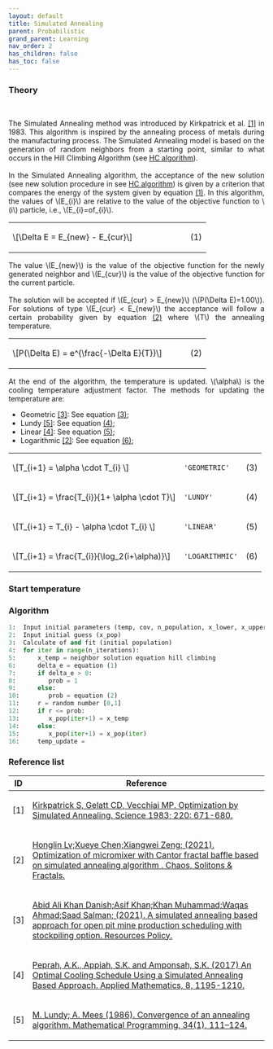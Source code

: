 ```yaml
---
layout: default
title: Simulated Annealing
parent: Probabilistic
grand_parent: Learning
nav_order: 2
has_children: false
has_toc: false
---
```


<!--Don't delete ths script-->
<script src = "https://polyfill.io/v3/polyfill.min.js?features=es6"></script>
<script id = "MathJax-script" async src="https://cdn.jsdelivr.net/npm/mathjax@3/es5/tex-mml-chtml.js"></script>
<!--Don't delete ths script-->

<h3>Theory</h3>
<br>
<p align = "justify">
The Simulated Annealing method was introduced by Kirkpatrick et al. <a href="#ref1">[1]</a> in 1983. This algorithm is inspired by the annealing process of metals during the manufacturing process. The Simulated Annealing model is based on the generation of random neighbors from a starting point, similar to what occurs in the Hill Climbing Algorithm (see <a href="https://wmpjrufg.github.io/METAPY/LEARN_PROB_HILL.html" target="_blank">HC algorithm</a>).
<br><br>
In the Simulated Annealing algorithm, the acceptance of the new solution (see new solution procedure in see <a href="https://wmpjrufg.github.io/METAPY/LEARN_PROB_HILL.html" target="_blank">HC algorithm</a>) is given by a criterion that compares the energy of the system given by equation <a href="#eq1">(1)</a>. In this algorithm, the values of \(E_{i}\) are relative to the value of the objective function to \(i\) particle, i.e., \(E_{i}=of_{i}\).
</p>

<table style = "width:100%">
    <tr>
        <td style="width: 90%;">\[\Delta E = E_{new} - E_{cur}\]</td>
        <td style="width: 10%;"><p align = "right" id = "eq1">(1)</p></td>
    </tr>
</table>

<p align = "justify">
The value \(E_{new}\) is the value of the objective function for the newly generated neighbor and \(E_{cur}\) is the value of the objective function for the current particle. 
<br><br>
The solution will be accepted if \(E_{cur} > E_{new}\) (\(P(\Delta E)=1.00\)). For solutions of type \(E_{cur} < E_{new}\) the acceptance will follow a certain probability given by equation <a href="#eq2">(2)</a> where \(T\) the annealing temperature.
</p>

<table style = "width:100%">
    <tr>
        <td style="width: 90%;">\[P(\Delta E) = e^{\frac{-\Delta E}{T}}\]</td>
        <td style="width: 10%;"><p align = "right" id = "eq2">(2)</p></td>
    </tr>
</table>

<p align = "justify">
At the end of the algorithm, the temperature is updated. \(\alpha\) is the cooling temperature adjustment factor. The methods for updating the temperature are:

<ul>
  <li>Geometric <a href="#ref3">[3]</a>: See equation <a href="#eq3">(3)</a>;</li>
  <li>Lundy <a href="#ref4">[5]</a>: See equation <a href="#eq4">(4)</a>;</li>
  <li>Linear <a href="#ref4">[4]</a>: See equation <a href="#eq5">(5)</a>;</li>
  <li>Logarithmic <a href="#ref2">[2]</a>: See equation <a href="#eq6">(6)</a>;</li>
</ul>
</p>

<table style = "width:100%">
    <tr>
        <td>\[T_{i+1} = \alpha \cdot T_{i} \]</td>
        <td><code>'GEOMETRIC'</code></td>
        <td><p align = "right" id = "eq3">(3)</p></td>
    </tr>
    <tr>
        <td>\[T_{i+1} = \frac{T_{i}}{1+ \alpha \cdot T}\]</td>
        <td><code>'LUNDY'</code></td>
        <td><p align = "right" id = "eq4">(4)</p></td>
    </tr>
    <tr>
        <td>\[T_{i+1} = T_{i} - \alpha \cdot T_{i} \]</td>
        <td><code>'LINEAR'</code></td>
        <td><p align = "right" id = "eq5">(5)</p></td>
    </tr>
    <tr>
        <td>\[T_{i+1} = \frac{T_{i}}{\log_2(i+\alpha)}\]</td>
        <td><code>'LOGARITHMIC'</code></td>
        <td><p align = "right" id = "eq6">(6)</p></td>
    </tr>
</table>

<h3>Start temperature</h3>

<h3>Algorithm</h3>

```python
1:  Input initial parameters (temp, cov, n_population, x_lower, x_upper, obj_function, n_dimensions)
2:  Input initial guess (x_pop)
3:  Calculate of and fit (initial population)
4:  for iter in range(n_iterations):
5:      x_temp = neighbor solution equation hill climbing
6:      delta_e = equation (1)
7:      if delta_e > 0:
8:         prob = 1
9:      else:
10:        prob = equation (2)
11:     r = random number [0,1]
12:     if r <= prob:
13:        x_pop(iter+1) = x_temp
14:     else:
15:        x_pop(iter+1) = x_pop(iter)
16:     temp_update = 
```

<h3>Reference list</h3>

<table>
    <thead>
        <tr>
            <th>ID</th>
            <th>Reference</th>
        </tr>
    </thead>
    <tbody>
        <tr>
            <td><p align = "center" id = "ref1">[1]</p></td>
            <td><p align = "left"><a href="https://www.science.org/doi/10.1126/science.220.4598.671" target="_blank" rel="noopener noreferrer">Kirkpatrick S, Gelatt CD, Vecchiai MP. Optimization by Simulated Annealing. Science 1983; 220: 671-680.</a></p></td>
        </tr>
        <tr>
            <td><p align = "center" id = "ref2">[2]</p></td>
            <td><p align = "left"><a href="https://www.sciencedirect.com/science/article/abs/pii/S0960077921004021?via%3Dihub" target="_blank" rel="noopener noreferrer">        Honglin Lv;Xueye Chen;Xiangwei Zeng; (2021). Optimization of micromixer with Cantor fractal baffle based on simulated annealing algorithm . Chaos, Solitons &amp; Fractals.</a></p></td>
        </tr>
        <tr>
            <td><p align = "center" id = "ref3">[3]</p></td>
            <td><p align = "left"><a href="https://www.sciencedirect.com/science/article/abs/pii/S0301420721000337" target="_blank" rel="noopener noreferrer">Abid Ali Khan Danish;Asif Khan;Khan Muhammad;Waqas Ahmad;Saad Salman; (2021). A simulated annealing based approach for open pit mine production scheduling with stockpiling option. Resources Policy.</a></p></td>
        </tr>
        <tr>
            <td><p align = "center" id = "ref4">[4]</p></td>
            <td><p align = "left"><a href="https://www.scirp.org/pdf/AM_2017083014324828.pdf" target="_blank" rel="noopener noreferrer">Peprah, A.K., Appiah, S.K. and Amponsah, S.K. (2017) An Optimal Cooling Schedule Using a Simulated Annealing Based Approach. Applied Mathematics, 8, 1195-1210.</a></p></td>
        </tr>
        <tr>
            <td><p align = "center" id = "ref5">[5]</p></td>
            <td><p align = "left"><a href="https://link.springer.com/article/10.1007/BF01582166" target="_blank" rel="noopener noreferrer">M. Lundy; A. Mees (1986). Convergence of an annealing algorithm. Mathematical Programming, 34(1), 111–124.</a></p></td>
        </tr>
    </tbody>
</table>
